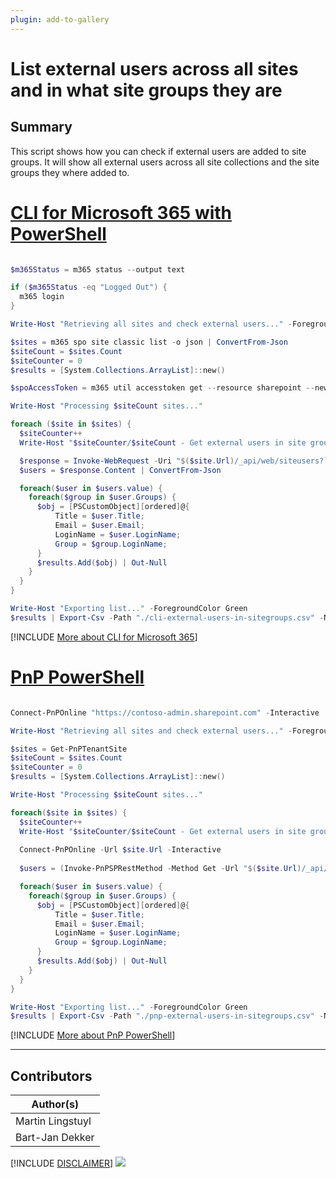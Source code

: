 ```yaml
---
plugin: add-to-gallery
---
```


# List external users across all sites and in what site groups they are

## Summary

This script shows how you can check if external users are added to site groups. It will show all external users across all site collections and the site groups they where added to.
 
# [CLI for Microsoft 365 with PowerShell](#tab/cli-m365-ps)
```powershell

$m365Status = m365 status --output text

if ($m365Status -eq "Logged Out") {
  m365 login
}

Write-Host "Retrieving all sites and check external users..." -ForegroundColor Green

$sites = m365 spo site classic list -o json | ConvertFrom-Json
$siteCount = $sites.Count
$siteCounter = 0
$results = [System.Collections.ArrayList]::new()

$spoAccessToken = m365 util accesstoken get --resource sharepoint --new | ConvertFrom-Json

Write-Host "Processing $siteCount sites..."

foreach ($site in $sites) {
  $siteCounter++  
  Write-Host "$siteCounter/$siteCount - Get external users in site groups for $($site.Url)..." -ForegroundColor Green

  $response = Invoke-WebRequest -Uri "$($site.Url)/_api/web/siteusers?`$filter=IsShareByEmailGuestUser eq true&`$expand=Groups&`$select=Title,LoginName,Email,Groups/LoginName" -Method Get -Headers @{ Authorization = "Bearer $spoAccessToken"; Accept = "application/json;odata=nometadata" }
  $users = $response.Content | ConvertFrom-Json  

  foreach($user in $users.value) {
    foreach($group in $user.Groups) {
      $obj = [PSCustomObject][ordered]@{
          Title = $user.Title;
          Email = $user.Email;
          LoginName = $user.LoginName;
          Group = $group.LoginName;
      }
      $results.Add($obj) | Out-Null
    }
  }
}

Write-Host "Exporting list..." -ForegroundColor Green
$results | Export-Csv -Path "./cli-external-users-in-sitegroups.csv" -NoTypeInformation

```
[!INCLUDE [More about CLI for Microsoft 365](../../docfx/includes/MORE-CLIM365.md)]

# [PnP PowerShell](#tab/pnpps)
```powershell

Connect-PnPOnline "https://contoso-admin.sharepoint.com" -Interactive

Write-Host "Retrieving all sites and check external users..." -ForegroundColor Green

$sites = Get-PnPTenantSite
$siteCount = $sites.Count
$siteCounter = 0
$results = [System.Collections.ArrayList]::new()

Write-Host "Processing $siteCount sites..."

foreach($site in $sites) {
  $siteCounter++
  Write-Host "$siteCounter/$siteCount - Get external users in site groups for $($site.Url)..." -ForegroundColor Green
  
  Connect-PnPOnline -Url $site.Url -Interactive
    
  $users = (Invoke-PnPSPRestMethod -Method Get -Url "$($site.Url)/_api/web/siteusers?`$filter=IsShareByEmailGuestUser eq true&`$expand=Groups&`$select=Title,LoginName,Email,Groups/LoginName" -ContentType "application/json;odata=nometadata" -Raw -ErrorAction Ignore | ConvertFrom-Json)

  foreach($user in $users.value) {
    foreach($group in $user.Groups) {      
      $obj = [PSCustomObject][ordered]@{
          Title = $user.Title;
          Email = $user.Email;
          LoginName = $user.LoginName;
          Group = $group.LoginName;
      }
      $results.Add($obj) | Out-Null
    }
  }
}

Write-Host "Exporting list..." -ForegroundColor Green
$results | Export-Csv -Path "./pnp-external-users-in-sitegroups.csv" -NoTypeInformation

```
[!INCLUDE [More about PnP PowerShell](../../docfx/includes/MORE-PNPPS.md)]

***

## Contributors

| Author(s) |
|-----------|
| Martin Lingstuyl |
| Bart-Jan Dekker |


[!INCLUDE [DISCLAIMER](../../docfx/includes/DISCLAIMER.md)]
<img src="https://pnptelemetry.azurewebsites.net/script-samples/scripts/spo-list-site-externalusers-in-groups" aria-hidden="true" />
